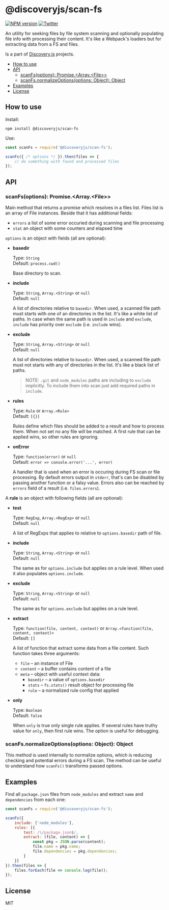 # @discoveryjs/scan-fs

[![NPM version](https://img.shields.io/npm/v/@discoveryjs/scan-fs.svg)](https://www.npmjs.com/package/@discoveryjs/scan-fs)
[![Twitter](https://img.shields.io/badge/Twitter-@js_discovery-blue.svg)](https://twitter.com/js_discovery)

An utility for seeking files by file system scanning and optionally populating file info with processing their content. It's like a Webpack's loaders but for extracting data from a FS and files.

Is a part of [Discovery.js](https://github.com/discoveryjs) projects.

<!-- TOC depthFrom:2 -->

- [How to use](#how-to-use)
- [API](#api)
    - [scanFs(options): Promise.<Array.\<File>>](#scanfsoptions-promisearrayfile)
    - [scanFs.normalizeOptions(options: Object): Object](#scanfsnormalizeoptionsoptions-object-object)
- [Examples](#examples)
- [License](#license)

<!-- /TOC -->

## How to use

Install:

```
npm install @discoveryjs/scan-fs
```

Use:

```js
const scanFs = require('@discoveryjs/scan-fs');

scanFs({ /* options */ }).then(files => {
    // do something with found and processed files
});
```

## API

### scanFs(options): Promise.<Array.\<File>>

Main method that returns a promise which resolves in a files list. Files list is an array of File instances. Beside that it has additional fields:

- `errors` a list of some error occuried during scanning and file processing
- `stat` an object with some counters and elapsed time

`options` is an object with fields (all are optional):

- **basedir**

  Type: `String`  
  Default: `process.cwd()`

  Base directory to scan.

- **include**

  Type: `String`, `Array.<String>` or `null`  
  Default: `null`

  A list of directories relative to `basedir`. When used, a scanned file path must starts with one of an directories in the list. It's like a white list of paths. In case when the same path is used in `include` and `exclude`, `include` has priority over `exclude` (i.e. `include` wins).

- **exclude**

  Type: `String`, `Array.<String>` or `null`  
  Default: `null`

  A list of directories relative to `basedir`. When used, a scanned file path must not starts with any of directories in the list. It's like a black list of paths.

  > NOTE: `.git` and `node_modules` paths are including to `exclude` implicitly. To include them into scan just add required paths in `include`.

- **rules**

  Type: `Rule` or `Array.<Rule>`  
  Default: `[{}]`

  Rules define which files should be added to a result and how to process them. When not set no any file will be matched. A first rule that can be applied wins, so other rules are ignoring.

- **onError**

  Type: `function(error)` or `null`  
  Default: `error => console.error('...', error)`

  A handler that is used when an error is occuring during FS scan or file processing. By default errors output in `stderr`, that's can be disabled by passing another function or a falsy value. Errors also can be reached by `errors` field of a result (i.e. `files.errors`).

A **rule** is an object with following fields (all are optional):

- **test**

  Type: `RegExp`, `Array.<RegExp>` or `null`  
  Default: `null`

  A list of RegExps that applies to relative to `options.basedir` path of file.

- **include**

  Type: `String`, `Array.<String>` or `null`  
  Default: `null`

  The same as for `options.include` but applies on a rule level. When used it also populates `options.include`.

- **exclude**

  Type: `String`, `Array.<String>` or `null`  
  Default: `null`

  The same as for `options.exclude` but applies on a rule level.

- **extract**

  Type: `function(file, content, context)` or `Array.<function(file, content, context)>`  
  Default: `[]`

  A list of function that extract some data from a file content. Such function takes three arguments:
  - `file` – an instance of File
  - `content` – a buffer contains content of a file
  - `meta` – object with useful context data:
    - `basedir` – a value of `options.basedir`
    - `stats` – `fs.stats()` result object for processing file
    - `rule` – a normalized rule config that applied

- **only**

  Type: `Boolean`  
  Default: `false`

  When `only` is true only single rule applies. If several rules have truthy value for `only`, then first rule wins. The option is useful for debugging.

### scanFs.normalizeOptions(options: Object): Object

This method is used internally to normalize options, which is reducing checking and potential errors during a FS scan. The method can be useful to understand how `scanFs()` transforms passed options.

## Examples

Find all `package.json` files from `node_modules` and extract `name` and `dependencies` from each one:

```js
const scanFs = require('@discoveryjs/scan-fs');

scanFs({
    include: ['node_modules'],
    rules: [{
        test: /\/package.json$/,
        extract: (file, content) => {
            const pkg = JSON.parse(content);
            file.name = pkg.name;
            file.dependencies = pkg.dependencies;
        }
    }]
}).then(files => {
    files.forEach(file => console.log(file));
});
```

## License

MIT
